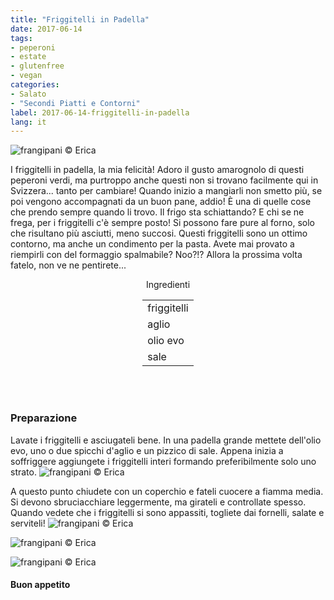 ```yaml
---
title: "Friggitelli in Padella"
date: 2017-06-14
tags:
- peperoni
- estate
- glutenfree
- vegan
categories:
- Salato
- "Secondi Piatti e Contorni"
label: 2017-06-14-friggitelli-in-padella
lang: it
---
```

![](header.jpg "frangipani © Erica")

I friggitelli in padella, la mia felicità! Adoro il gusto amarognolo di questi peperoni verdi, ma purtroppo anche questi non si trovano facilmente qui in Svizzera... tanto per cambiare! Quando inizio a mangiarli non smetto più, se poi vengono accompagnati da un buon pane, addio! È una di quelle cose che prendo sempre quando li trovo. Il frigo sta schiattando? E chi se ne frega, per i friggitelli c'è sempre posto! Si possono fare pure al forno, solo che risultano più asciutti, meno succosi. Questi friggitelli sono un ottimo contorno, ma anche un condimento per la pasta. Avete mai provato a riempirli con del formaggio spalmabile? Noo?!? Allora la prossima volta fatelo, non ve ne pentirete...

<div id="wrapper" style="text-align: center">
  <div id="yourdiv" style="display: inline-block;">
    <div class="ingredients">
      <div class="ingredients-title">Ingredienti</div>
      <table>
        <tbody>
          <tr>
            <td>friggitelli</td>
          </tr>
          <tr>
            <td>aglio</td>
          </tr>
          <tr>
            <td>olio evo</td>
          </tr>
          <tr>
            <td>sale</td>
          </tr>
        </tbody>
      </table>
      <br></br>
    </div>
  </div>
</div>


<h3>
  <font color="grey">
    <i class="fa-solid fa-gears"></i>
  </font> Preparazione
</h3>

Lavate i friggitelli e asciugateli bene. In una padella grande mettete dell'olio evo, uno o due spicchi d'aglio e un pizzico di sale. Appena inizia a soffriggere aggiungete i friggitelli interi formando preferibilmente solo uno strato.
![](padella.jpg "frangipani © Erica")

A questo punto chiudete con un coperchio e fateli cuocere a fiamma media. Si devono sbruciacchiare leggermente, ma girateli e controllate spesso. Quando vedete che i friggitelli si sono appassiti, togliete dai fornelli, salate e serviteli!
![](risultato1.jpg "frangipani © Erica")

![](risultato2.jpg "frangipani © Erica")

![](risultato3.jpg "frangipani © Erica")

<h4>Buon appetito
  <font color="red">
    <i class="fa-regular fa-face-smile"></i>
  </font>
</h4>
